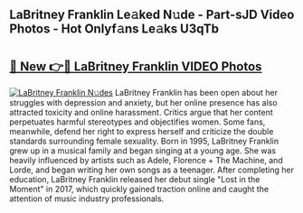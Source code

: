 ## LaBritney Franklin Le𝚊ked N𝚞de - Part-sJD Video Photos - Hot Onlyf𝚊ns Le𝚊ks U3qTb

# <h2><a href="http://ab51454.deff.icu/?id=LaBritney+Franklin">🔗 New 👉🔴 LaBritney Franklin VIDEO Photos</a></h2>

[![LaBritney Franklin N𝚞des](https://i.imgur.com/rIISA9y.gif)](http://ab51454.deff.icu/?id=LaBritney+Franklin)
LaBritney Franklin has been open about her struggles with depression and anxiety, but her online presence has also attracted toxicity and online harassment. Critics argue that her content perpetuates harmful stereotypes and objectifies women. Some fans, meanwhile, defend her right to express herself and criticize the double standards surrounding female sexuality. Born in 1995, LaBritney Franklin grew up in a musical family and began singing at a young age. She was heavily influenced by artists such as Adele, Florence + The Machine, and Lorde, and began writing her own songs as a teenager. After completing her education, LaBritney Franklin released her debut single "Lost in the Moment" in 2017, which quickly gained traction online and caught the attention of music industry professionals.
